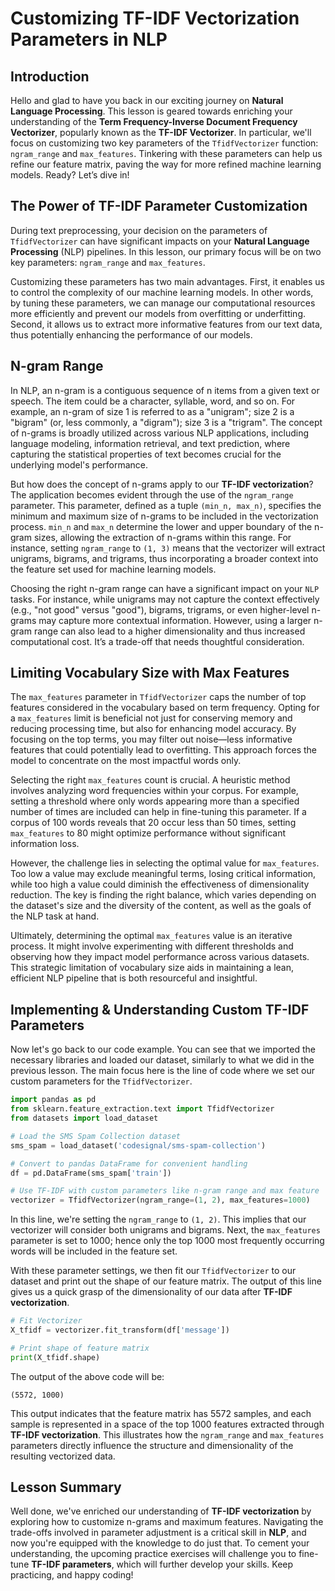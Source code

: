 # Customizing TF-IDF Vectorization Parameters in NLP

## Introduction
Hello and glad to have you back in our exciting journey on **Natural Language Processing**. This lesson is geared towards enriching your understanding of the **Term Frequency-Inverse Document Frequency Vectorizer**, popularly known as the **TF-IDF Vectorizer**. In particular, we'll focus on customizing two key parameters of the `TfidfVectorizer` function: `ngram_range` and `max_features`. Tinkering with these parameters can help us refine our feature matrix, paving the way for more refined machine learning models. Ready? Let’s dive in!

## The Power of TF-IDF Parameter Customization
During text preprocessing, your decision on the parameters of `TfidfVectorizer` can have significant impacts on your **Natural Language Processing** (NLP) pipelines. In this lesson, our primary focus will be on two key parameters: `ngram_range` and `max_features`.

Customizing these parameters has two main advantages. First, it enables us to control the complexity of our machine learning models. In other words, by tuning these parameters, we can manage our computational resources more efficiently and prevent our models from overfitting or underfitting. Second, it allows us to extract more informative features from our text data, thus potentially enhancing the performance of our models.

## N-gram Range
In NLP, an n-gram is a contiguous sequence of n items from a given text or speech. The item could be a character, syllable, word, and so on. For example, an n-gram of size 1 is referred to as a "unigram"; size 2 is a "bigram" (or, less commonly, a "digram"); size 3 is a "trigram". The concept of n-grams is broadly utilized across various NLP applications, including language modeling, information retrieval, and text prediction, where capturing the statistical properties of text becomes crucial for the underlying model's performance.

But how does the concept of n-grams apply to our **TF-IDF vectorization**? The application becomes evident through the use of the `ngram_range` parameter. This parameter, defined as a tuple `(min_n, max_n)`, specifies the minimum and maximum size of n-grams to be included in the vectorization process. `min_n` and `max_n` determine the lower and upper boundary of the n-gram sizes, allowing the extraction of n-grams within this range. For instance, setting `ngram_range` to `(1, 3)` means that the vectorizer will extract unigrams, bigrams, and trigrams, thus incorporating a broader context into the feature set used for machine learning models.

Choosing the right n-gram range can have a significant impact on your `NLP` tasks. For instance, while unigrams may not capture the context effectively (e.g., "not good" versus "good"), bigrams, trigrams, or even higher-level n-grams may capture more contextual information. However, using a larger n-gram range can also lead to a higher dimensionality and thus increased computational cost. It’s a trade-off that needs thoughtful consideration.

## Limiting Vocabulary Size with Max Features
The `max_features` parameter in `TfidfVectorizer` caps the number of top features considered in the vocabulary based on term frequency. Opting for a `max_features` limit is beneficial not just for conserving memory and reducing processing time, but also for enhancing model accuracy. By focusing on the top terms, you may filter out noise—less informative features that could potentially lead to overfitting. This approach forces the model to concentrate on the most impactful words only.

Selecting the right `max_features` count is crucial. A heuristic method involves analyzing word frequencies within your corpus. For example, setting a threshold where only words appearing more than a specified number of times are included can help in fine-tuning this parameter. If a corpus of 100 words reveals that 20 occur less than 50 times, setting `max_features` to 80 might optimize performance without significant information loss.

However, the challenge lies in selecting the optimal value for `max_features`. Too low a value may exclude meaningful terms, losing critical information, while too high a value could diminish the effectiveness of dimensionality reduction. The key is finding the right balance, which varies depending on the dataset's size and the diversity of the content, as well as the goals of the NLP task at hand.

Ultimately, determining the optimal `max_features` value is an iterative process. It might involve experimenting with different thresholds and observing how they impact model performance across various datasets. This strategic limitation of vocabulary size aids in maintaining a lean, efficient NLP pipeline that is both resourceful and insightful.

## Implementing & Understanding Custom TF-IDF Parameters
Now let's go back to our code example. You can see that we imported the necessary libraries and loaded our dataset, similarly to what we did in the previous lesson. The main focus here is the line of code where we set our custom parameters for the `TfidfVectorizer`.

```Python
import pandas as pd
from sklearn.feature_extraction.text import TfidfVectorizer
from datasets import load_dataset

# Load the SMS Spam Collection dataset
sms_spam = load_dataset('codesignal/sms-spam-collection')

# Convert to pandas DataFrame for convenient handling
df = pd.DataFrame(sms_spam['train'])

# Use TF-IDF with custom parameters like n-gram range and max feature
vectorizer = TfidfVectorizer(ngram_range=(1, 2), max_features=1000)
```

In this line, we're setting the `ngram_range` to `(1, 2)`. This implies that our vectorizer will consider both unigrams and bigrams. Next, the `max_features` parameter is set to 1000; hence only the top 1000 most frequently occurring words will be included in the feature set.

With these parameter settings, we then fit our `TfidfVectorizer` to our dataset and print out the shape of our feature matrix. The output of this line gives us a quick grasp of the dimensionality of our data after **TF-IDF vectorization**.

```Python
# Fit Vectorizer
X_tfidf = vectorizer.fit_transform(df['message'])

# Print shape of feature matrix
print(X_tfidf.shape)
```

The output of the above code will be:

```Plain text
(5572, 1000)
```

This output indicates that the feature matrix has 5572 samples, and each sample is represented in a space of the top 1000 features extracted through **TF-IDF vectorization**. This illustrates how the `ngram_range` and `max_features` parameters directly influence the structure and dimensionality of the resulting vectorized data.

## Lesson Summary
Well done, we've enriched our understanding of **TF-IDF vectorization** by exploring how to customize n-grams and maximum features. Navigating the trade-offs involved in parameter adjustment is a critical skill in **NLP**, and now you're equipped with the knowledge to do just that. To cement your understanding, the upcoming practice exercises will challenge you to fine-tune **TF-IDF parameters**, which will further develop your skills. Keep practicing, and happy coding!
